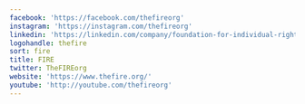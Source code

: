 ```yaml
---
facebook: 'https://facebook.com/thefireorg'
instagram: 'https://instagram.com/thefireorg'
linkedin: 'https://linkedin.com/company/foundation-for-individual-rights-in-education-fire-'
logohandle: thefire
sort: fire
title: FIRE
twitter: TheFIREorg
website: 'https://www.thefire.org/'
youtube: 'http://youtube.com/thefireorg'
---
```

